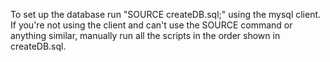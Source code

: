 To set up the database run "SOURCE createDB.sql;" using the mysql client. If you're not using the client and can't use the SOURCE command or anything similar, manually run all the scripts in the order shown in createDB.sql.
